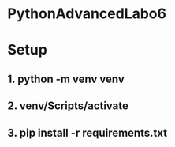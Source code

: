 # PythonAdvancedLabo6

# Setup
## 1. python -m venv venv
## 2. venv/Scripts/activate
## 3. pip install -r requirements.txt